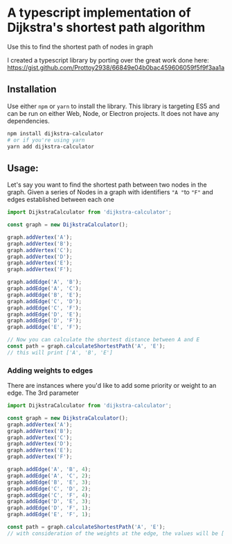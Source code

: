 # A typescript implementation of Dijkstra's shortest path algorithm

Use this to find the shortest path of nodes in graph

I created a typescript library by porting over the great work done here: https://gist.github.com/Prottoy2938/66849e04b0bac459606059f5f9f3aa1a

## Installation

Use either `npm` or `yarn` to install the library. This library is targeting ES5 and can be run on either Web, Node, or Electron projects. It does not have any dependencies.

```sh
npm install dijkstra-calculator
# or if you're using yarn
yarn add dijkstra-calculator
```

## Usage:

Let's say you want to find the shortest path between two nodes in the graph.
Given a series of Nodes in a graph with identifiers `"A "`to `"F"` and edges established between each one

```js
import DijkstraCalculator from 'dijkstra-calculator';

const graph = new DijkstraCalculator();

graph.addVertex('A');
graph.addVertex('B');
graph.addVertex('C');
graph.addVertex('D');
graph.addVertex('E');
graph.addVertex('F');

graph.addEdge('A', 'B');
graph.addEdge('A', 'C');
graph.addEdge('B', 'E');
graph.addEdge('C', 'D');
graph.addEdge('C', 'F');
graph.addEdge('D', 'E');
graph.addEdge('D', 'F');
graph.addEdge('E', 'F');

// Now you can calculate the shortest distance between A and E
const path = graph.calculateShortestPath('A', 'E');
// this will print ['A', 'B', 'E']
```

### Adding weights to edges

There are instances where you'd like to add some priority or weight to an edge. The 3rd parameter

```js
import DijkstraCalculator from 'dijkstra-calculator';

const graph = new DijkstraCalculator();
graph.addVertex('A');
graph.addVertex('B');
graph.addVertex('C');
graph.addVertex('D');
graph.addVertex('E');
graph.addVertex('F');

graph.addEdge('A', 'B', 4);
graph.addEdge('A', 'C', 2);
graph.addEdge('B', 'E', 3);
graph.addEdge('C', 'D', 2);
graph.addEdge('C', 'F', 4);
graph.addEdge('D', 'E', 3);
graph.addEdge('D', 'F', 1);
graph.addEdge('E', 'F', 1);

const path = graph.calculateShortestPath('A', 'E');
// with consideration of the weights at the edge, the values will be ['A', 'C', 'D', 'F', 'E']
```
